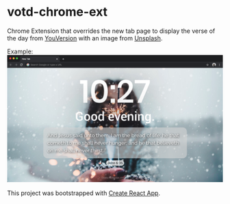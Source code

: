 # votd-chrome-ext
Chrome Extension that overrides the new tab page to display the verse of the day from [YouVersion](https://www.youversion.com/) with an image from [Unsplash](https://unsplash.com/).

Example:
![Example Image](https://github.com/jamesang17/votd-chrome-ext/blob/master/example_img.png)


This project was bootstrapped with [Create React App](https://github.com/facebook/create-react-app).

